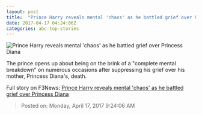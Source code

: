 ```yaml
---
layout: post
title:  "Prince Harry reveals mental 'chaos' as he battled grief over Princess Diana"
date: 2017-04-17 04:24:06Z
categories: abc-top-stories
---
```


![Prince Harry reveals mental 'chaos' as he battled grief over Princess Diana](http://www.abc.net.au/news/image/8447834-1x1-700x700.jpg)

The prince opens up about being on the brink of a "complete mental breakdown" on numerous occasions after suppressing his grief over his mother, Princess Diana's, death.


Full story on F3News: [Prince Harry reveals mental 'chaos' as he battled grief over Princess Diana](http://www.f3nws.com/n/RFakuC)

> Posted on: Monday, April 17, 2017 9:24:06 AM

